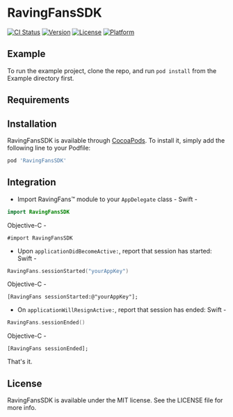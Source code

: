 # RavingFansSDK

[![CI Status](http://img.shields.io/travis/ko0f/RavingFansSDK.svg?style=flat)](https://travis-ci.org/ko0f/RavingFansSDK)
[![Version](https://img.shields.io/cocoapods/v/RavingFansSDK.svg?style=flat)](http://cocoapods.org/pods/RavingFansSDK)
[![License](https://img.shields.io/cocoapods/l/RavingFansSDK.svg?style=flat)](http://cocoapods.org/pods/RavingFansSDK)
[![Platform](https://img.shields.io/cocoapods/p/RavingFansSDK.svg?style=flat)](http://cocoapods.org/pods/RavingFansSDK)

## Example

To run the example project, clone the repo, and run `pod install` from the Example directory first.

## Requirements

## Installation

RavingFansSDK is available through [CocoaPods](http://cocoapods.org). To install
it, simply add the following line to your Podfile:

```ruby
pod 'RavingFansSDK'
```

## Integration

* Import RavingFans™ module to your `AppDelegate` class -
Swift -
```swift
import RavingFansSDK
```
Objective-C -
```objective
#import RavingFansSDK
```

* Upon `applicationDidBecomeActive:`, report that session has started:
Swift -
```swift
RavingFans.sessionStarted("yourAppKey")
```
Objective-C -
```objective
[RavingFans sessionStarted:@"yourAppKey"];
```

* On `applicationWillResignActive:`, report that session has ended:
Swift -
```swift
RavingFans.sessionEnded()
```
Objective-C -
```objective
[RavingFans sessionEnded];
```

That's it.

## License

RavingFansSDK is available under the MIT license. See the LICENSE file for more info.

